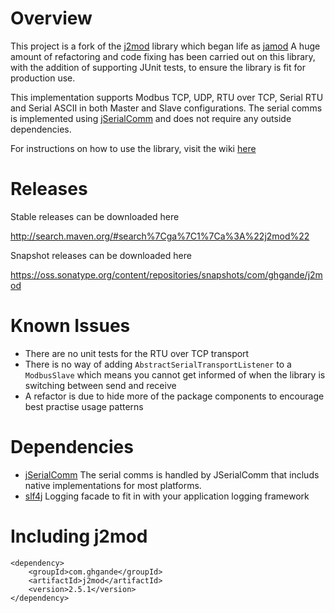 # Overview
This project is a fork of the [j2mod](https://sourceforge.net/projects/j2mod/) library which began life as [jamod](http://jamod.sourceforge.net/)
A huge amount of refactoring and code fixing has been carried out on this library, with the addition of supporting JUnit tests, to ensure the library is fit for production use.  

This implementation supports Modbus TCP, UDP, RTU over TCP, Serial RTU and Serial ASCII in both Master and Slave configurations.
The serial comms is implemented using [jSerialComm](http://fazecast.github.io/jSerialComm/) and does not require any outside dependencies.

For instructions on how to use the library, visit the wiki [here](https://github.com/steveohara/j2mod/wiki) 

# Releases
Stable releases can be downloaded here 

http://search.maven.org/#search%7Cga%7C1%7Ca%3A%22j2mod%22

Snapshot releases can be downloaded here 

https://oss.sonatype.org/content/repositories/snapshots/com/ghgande/j2mod

# Known Issues

* There are no unit tests for the RTU over TCP transport
* There is no way of adding `AbstractSerialTransportListener` to a `ModbusSlave` which means you cannot get informed of when the library is switching between send and receive
* A refactor is due to hide more of the package components to encourage best practise usage patterns

# Dependencies

* [jSerialComm](http://fazecast.github.io/jSerialComm/)
The serial comms is handled by JSerialComm that includs native implementations for most platforms.
* [slf4j](https://www.slf4j.org/)
Logging facade to fit in with your application logging framework

# Including j2mod

    <dependency>
        <groupId>com.ghgande</groupId>
        <artifactId>j2mod</artifactId>
        <version>2.5.1</version>
    </dependency>